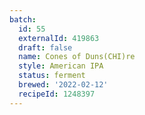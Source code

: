 ```yaml
---
batch:
  id: 55
  externalId: 419863
  draft: false
  name: Cones of Duns(CHI)re
  style: American IPA
  status: ferment
  brewed: '2022-02-12'
  recipeId: 1248397
---
```

